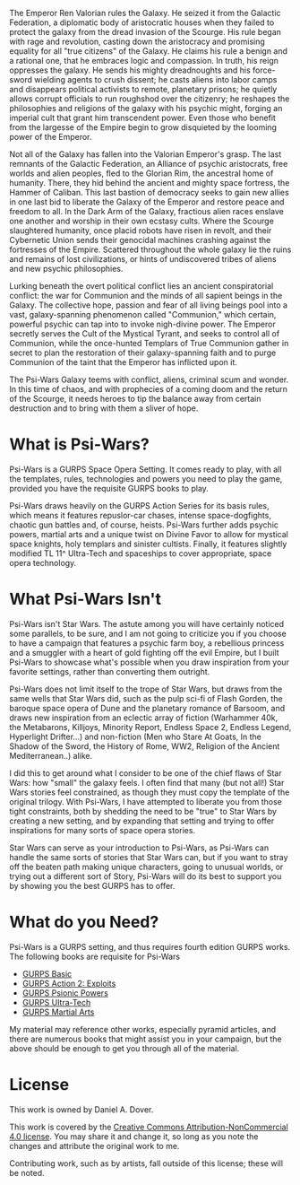 The Emperor Ren Valorian rules the Galaxy.  He seized it from the Galactic Federation, a diplomatic body of aristocratic houses when they failed to protect the galaxy from the dread invasion of the Scourge.  His rule began with rage and revolution, casting down the aristocracy and promising equality for all "true citizens" of the Galaxy.  He claims his rule a benign and a rational one, that he embraces logic and compassion.  In truth, his reign oppresses the galaxy.  He sends his mighty dreadnoughts and his force-sword wielding agents to crush dissent; he casts aliens into labor camps and disappears political activists to remote, planetary prisons; he  quietly allows corrupt officials to run roughshod over the citizenry; he reshapes the philosophies and religions of the galaxy with his psychic might, forging an imperial cult that grant him transcendent power.  Even those who benefit from the largesse of the Empire begin to grow disquieted by the looming power of the Emperor.

Not all of the Galaxy has fallen into the Valorian Emperor's grasp.  The last remnants of the Galactic Federation, an Alliance of psychic aristocrats, free worlds and alien peoples, fled to the Glorian Rim, the ancestral home of humanity. There, they hid behind the ancient and mighty space fortress, the Hammer of Caliban.  This last bastion of democracy seeks to gain new allies in one last bid to liberate the Galaxy of the Emperor and restore peace and freedom to all.  In the Dark Arm of the Galaxy, fractious alien races enslave one another and worship in their own ecstasy cults.  Where the Scourge slaughtered humanity, once placid robots have risen in revolt, and their Cybernetic Union sends their genocidal machines crashing against the fortresses of the Empire.  Scattered throughout the whole galaxy lie the ruins and remains of lost civilizations, or hints of  undiscovered tribes of aliens and new psychic philosophies.

Lurking beneath the overt political conflict lies an ancient conspiratorial conflict: the war for Communion and the minds of all sapient beings in the Galaxy.  The collective hope, passion and fear of all living beings pool into a vast, galaxy-spanning phenomenon called "Communion," which certain, powerful psychic can tap into to invoke nigh-divine power.  The Emperor secretly serves the Cult of the Mystical Tyrant, and seeks to control all of Communion, while the once-hunted Templars of True Communion gather in secret to plan the restoration of their galaxy-spanning faith and to purge Communion of the taint that the Emperor has inflicted upon it.

The Psi-Wars Galaxy teems with conflict, aliens, criminal scum and wonder.  In this time of chaos, and with prophecies of a coming doom and the return of the Scourge, it needs heroes to tip the balance away from certain destruction and to bring with them a sliver of hope.

# What is Psi-Wars?

Psi-Wars is a GURPS Space Opera Setting.  It comes ready to play, with all the templates, rules, technologies and powers you need to play the game, provided you have the requisite GURPS books to play.  

Psi-Wars draws heavily on the GURPS Action Series for its basis rules, which means it features repuslor-car chases, intense space-dogfights, chaotic gun battles and, of course, heists.  Psi-Wars further adds psychic powers, martial arts and a unique twist on Divine Favor to allow for mystical space knights, holy templars and sinister cultists. Finally, it features slightly modified TL 11^ Ultra-Tech and spaceships to cover appropriate, space opera technology.

# What Psi-Wars Isn't

Psi-Wars isn't Star Wars.  The astute among you will have certainly noticed some parallels, to be sure, and I am not going to criticize you if you choose to have a campaign that features a psychic farm boy, a rebellious princess and a smuggler with a heart of gold fighting off the evil Empire, but I built Psi-Wars to showcase what's possible when you draw inspiration from your favorite settings, rather than converting them outright.

Psi-Wars does not limit itself to the trope of Star Wars, but draws from the same wells that Star Wars did, such as the pulp sci-fi of Flash Gorden, the baroque space opera of Dune and the planetary romance of Barsoom, and draws new inspiration from an eclectic array of fiction (Warhammer 40k, the Metabarons, Killjoys, Minority Report, Endless Space 2, Endless Legend, Hyperlight Drifter...) and non-fiction (Men who Stare At Goats, In the Shadow of the Sword, the History of Rome, WW2, Religion of the Ancient Mediterranean..) alike.  

I did this to get around what I consider to be one of the chief flaws of Star Wars: how "small" the galaxy feels.  I often find that many (but not all!) Star Wars stories feel constrained, as though they must copy the template of the original trilogy.  With Psi-Wars, I have attempted to liberate you from those tight constraints, both by shedding the need to be "true" to Star Wars by creating a new setting, and by expanding that setting and trying to offer inspirations for many sorts of space opera stories.

Star Wars can serve as your introduction to Psi-Wars, as Psi-Wars can handle the same sorts of stories that Star Wars can, but if you want to stray off the beaten path making unique characters, going to unusual worlds, or trying out a different sort of Story, Psi-Wars will do its best to support you by showing you the best GURPS has to offer.

# What do you Need?

Psi-Wars is a GURPS setting, and thus requires fourth edition GURPS works.  The following books are requisite for Psi-Wars

- [GURPS Basic](http://www.sjgames.com/gurps/books/Basic/) 
- [GURPS Action 2: Exploits](http://www.sjgames.com/gurps/books/action/action2/)
- [GURPS Psionic Powers](www.sjgames.com/gurps/books/psionicpowers/)
- [GURPS Ultra-Tech](http://www.sjgames.com/gurps/books/Ultra-Tech/)
- [GURPS Martial Arts](http://www.sjgames.com/gurps/books/martialarts/)

My material may reference other works, especially pyramid articles, and there are numerous books that might assist you in your campaign, but the above should be enough to get you through all of the material.

# License

This work is owned by Daniel A. Dover. 

This work is covered by the [Creative Commons Attribution-NonCommercial 4.0 license](https://creativecommons.org/licenses/by-nc/4.0/).  You may share it and change it, so long as you note the changes and attribute the original work to me.

Contributing work, such as by artists, fall outside of this license; these will be noted.